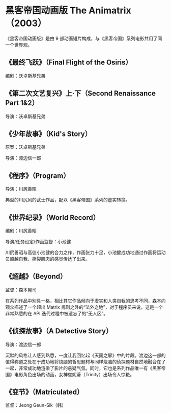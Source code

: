 # 黑客帝国动画版 The Animatrix（2003）

《黑客帝国动画版》是由 9 部动画短片构成，与《黑客帝国》系列电影共用了同一个世界观。

## 《最终飞跃》（Final Flight of the Osiris）

编剧：沃卓斯基兄弟

## 《第二次文艺复兴》上·下（Second Renaissance Part 1&2）

导演：沃卓斯基兄弟

## 《少年故事》（Kid's Story）

原案：沃卓斯基兄弟

导演：渡边信一郎

## 《程序》（Program）

导演：川尻善昭

典型的川尻风的武士作品，配以《黑客帝国》系列的虚实转换。

## 《世界纪录》（World Record）

编剧：川尻善昭

导演/任务设定/作画监督：小池健

川尻善昭与高徒小池健的合力之作，作画张力十足，小池健成功地通过作画将运动员超越自我、撕裂肌肉的感觉传达了出来。

## 《超越》（Beyond）

监督：森本晃司

在系列作品中别具一格，相比其它作品倾向于虚实和人类自我的思考不同，森本向观众描述了一个超出 Matrix 规则之外的“法外之地”，对于程序员来说，这是一个非常熟悉的在 API 迭代过程中被遗忘了的“无人区”。

## 《侦探故事》（A Detective Story）

导演：渡边信一郎

沉默的风格让人感到熟悉，一度让我回忆起《天国之扉》中的片段。渡边这一部的值得称道之处在于成功地将烧脑的哲思题材与同样烧脑的侦探题材自然地融合在了一起，非常成功地渲染了影片的悬疑气氛。同时，它也是系列作品唯一有《黑客帝国》电影角色出场的动画，女神崔妮蒂（Trinity）出场令人惊艳。

## 《变节》（Matriculated）

监督：Jeong Geun-Sik（韩）
